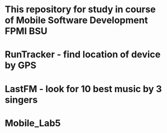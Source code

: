 # This repository for study in course of Mobile Software Development FPMI BSU

# RunTracker - find location of device by GPS
# LastFM - look for 10 best music by 3 singers

# Mobile_Lab5

